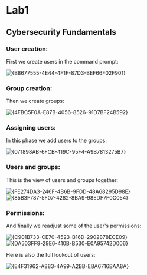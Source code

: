 # Lab1
## Cybersecurity Fundamentals

### User creation:
First we create users in the command prompt:

![{B8677555-4E44-4F1F-87D3-BEF66F02F901}](https://github.com/user-attachments/assets/92647059-14cd-40a1-92e0-8d408f2c0f66)

### Group creation:
Then we create groups:

![{4FBC5F0A-E87B-4056-8526-91D7BF24B592}](https://github.com/user-attachments/assets/b3d7dd4d-64c0-407b-ad4a-a2dbb115e1ca)

### Assigning users:
In this phase we add users to the groups:

![{071898AB-6FCB-419C-95F4-A9B7813275B7}](https://github.com/user-attachments/assets/9d128fe5-1e66-4368-abc0-3f8f8650fdb8)

### Users and groups:
This is the view of users and groups together:

![{FE274DA3-246F-4B6B-9FDD-48A68295D98E}](https://github.com/user-attachments/assets/4c8c3a7a-845a-476d-9821-8a662beb8d08)
![{85B3F787-5F07-4282-8BA9-98EDF7F0C054}](https://github.com/user-attachments/assets/bc084708-1578-49e3-83a7-6dd27e44bfb4)

### Permissions:
And finally we readjust some of the user's permissions:

![{C901B733-CE70-4523-B16D-2902878ECE09}](https://github.com/user-attachments/assets/36a2f9a4-e1bd-4806-af35-5e140c6203de)
![{DA503FF9-29E6-410B-B530-E0A95742D006}](https://github.com/user-attachments/assets/d5a87463-55a3-4b01-b429-ee387fb68927)

Here is also the full lookout of users:

![{E4F31962-A883-4A99-A2BB-EBA6716BAA8A}](https://github.com/user-attachments/assets/fb21fc88-44e3-4f96-9242-697eefb3539c)
